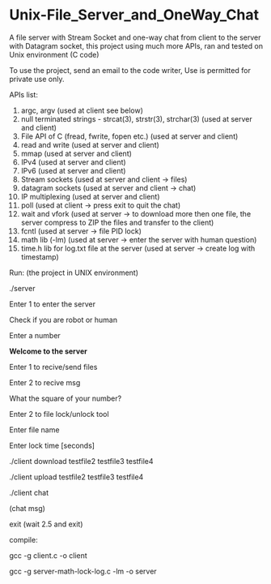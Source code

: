 # Unix-File_Server_and_OneWay_Chat
A file server with Stream Socket and one-way chat from client to the server with Datagram socket, this project using much more APIs, ran and tested on Unix environment (C code)

To use the project, send an email to the code writer,
Use is permitted for private use only.

APIs list:
1.	argc, argv (used at client see below)
2.  null terminated strings - strcat(3), strstr(3), strchar(3) (used at server and client)
3.	File API of C (fread, fwrite, fopen etc.) (used at server and client)
4.  read and write (used at server and client)
5.	mmap (used at server and client)
6.	IPv4 (used at server and client)
7.	IPv6 (used at server and client)
8.	Stream sockets (used at server and client -> files)
9.	datagram sockets (used at server and client -> chat)
10.	IP multiplexing (used at server and client)
11.	poll (used at client -> press exit to quit the chat)
12. wait and vfork (used at server -> to download more then one file, the server compress to ZIP the files and transfer to the client)
13. fcntl (used at server -> file PID lock)
14. math lib (-lm) (used at server -> enter the server with human question)
15. time.h lib for log.txt file at the server (used at server -> create log with timestamp)

Run: (the project in UNIX environment)

./server
 
 Enter 1 to enter the server
   
  Check if you are robot or human
  
   Enter a number
   
   ************Welcome to the server************
     
   
   Enter 1 to recive/send files
   
   Enter 2 to recive msg
  
 What the square of your number?  
 
  Enter 2 to file lock/unlock tool
   
   Enter file name
   
   Enter lock time [seconds]
      

./client download testfile2 testfile3 testfile4

./client upload testfile2 testfile3 testfile4

./client chat
 
 (chat msg)

   exit (wait 2.5 and exit)


compile:


gcc -g client.c -o client

gcc -g server-math-lock-log.c -lm -o server


